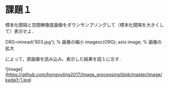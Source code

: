 # 課題１　

標本化間隔と空間解像度画像をダウンサンプリングして（標本化間隔を大きくして）表示せよ．

ORG=imread('603.jpg'); % 画像の縮小
imagesc(ORG); axis image; % 画像の拡大

によって，原画像を読み込み，表示した結果を図１に示す．

![image]
(https://github.com/hongyuting2017/image_processing/blob/master/image/kadai1-1.jpg)
